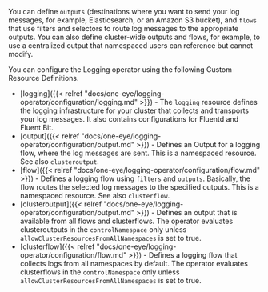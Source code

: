 You can define `outputs` (destinations where you want to send your log messages, for example, Elasticsearch, or an Amazon S3 bucket), and `flows` that use filters and selectors to route log messages to the appropriate outputs. You can also define cluster-wide outputs and flows, for example, to use a centralized output that namespaced users can reference but cannot modify.

You can configure the Logging operator using the following Custom Resource Definitions.

- [logging]({{< relref "docs/one-eye/logging-operator/configuration/logging.md" >}}) - The `logging` resource defines the logging infrastructure for your cluster that collects and transports your log messages. It also contains configurations for Fluentd and Fluent Bit.
- [output]({{< relref "docs/one-eye/logging-operator/configuration/output.md" >}}) - Defines an Output for a logging flow, where the log messages are sent. This is a namespaced resource. See also `clusteroutput`.
- [flow]({{< relref "docs/one-eye/logging-operator/configuration/flow.md" >}}) - Defines a logging flow using `filters` and `outputs`. Basically, the flow routes the selected log messages to the specified outputs. This is a namespaced resource. See also `clusterflow`.
- [clusteroutput]({{< relref "docs/one-eye/logging-operator/configuration/output.md" >}}) - Defines an output that is available from all flows and clusterflows. The operator evaluates clusteroutputs in the `controlNamespace` only unless `allowClusterResourcesFromAllNamespaces` is set to true.
- [clusterflow]({{< relref "docs/one-eye/logging-operator/configuration/flow.md" >}}) - Defines a logging flow that collects logs from all namespaces by default. The operator evaluates clusterflows in the `controlNamespace` only unless `allowClusterResourcesFromAllNamespaces` is set to true.
